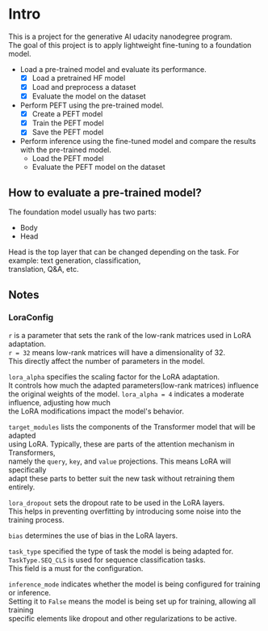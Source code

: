 # Intro
This is a project for the generative AI udacity nanodegree program. <br>
The goal of this project is to apply lightweight fine-tuning to a foundation model. <br>

- Load a pre-trained model and evaluate its performance.
  - [x] Load a pretrained HF model
  - [x] Load and preprocess a dataset
  - [x] Evaluate the model on the dataset
- Perform PEFT using the pre-trained model.
  - [x] Create a PEFT model
  - [x] Train the PEFT model
  - [x] Save the PEFT model
- Perform inference using the fine-tuned model and compare the results with the pre-trained model.
  - Load the PEFT model
  - Evaluate the PEFT model on the dataset

## How to evaluate a pre-trained model?
The foundation model usually has two parts:
- Body
- Head

Head is the top layer that can be changed depending on the task. For example: text generation, classification, <br>
translation, Q&A, etc. <br>

## Notes
### LoraConfig
`r` is a parameter that sets the rank of the low-rank matrices used in LoRA adaptation. <br>
`r = 32` means low-rank matrices will have a dimensionality of 32. <br>
This directly affect the number of parameters in the model. <br>

`lora_alpha` specifies the scaling factor for the LoRA adaptation. <br>
It controls how much the adapted parameters(low-rank matrices) influence the original
weights of the model. `lora_alpha = 4` indicates a moderate influence, adjusting how much <br>
the LoRA modifications impact the model's behavior. <br>

`target_modules` lists the components of the Transformer model that will be adapted <br>
using LoRA. Typically, these are parts of the attention mechanism in Transformers, <br>
namely the `query`, `key`, and `value` projections. This means LoRA will specifically <br>
adapt these parts to better suit the new task without retraining them entirely. <br>

`lora_dropout` sets the dropout rate to be used in the LoRA layers. <br>
This helps in preventing overfitting by introducing some noise into the training process. <br>

`bias` determines the use of bias in the LoRA layers. <br>

`task_type` specified the type of task the model is being adapted for. <br>
`TaskType.SEQ_CLS` is used for sequence classification tasks. <br>
This field is a must for the configuration. <br>

`inference_mode` indicates whether the model is being configured for training or inference. <br>
Setting it to `False` means the model is being set up for training, allowing all training <br>
specific elements like dropout and other regularizations to be active. <br>